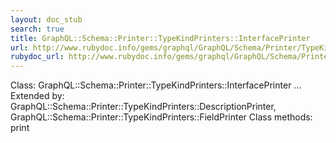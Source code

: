 ```yaml
---
layout: doc_stub
search: true
title: GraphQL::Schema::Printer::TypeKindPrinters::InterfacePrinter
url: http://www.rubydoc.info/gems/graphql/GraphQL/Schema/Printer/TypeKindPrinters/InterfacePrinter
rubydoc_url: http://www.rubydoc.info/gems/graphql/GraphQL/Schema/Printer/TypeKindPrinters/InterfacePrinter
---
```


Class: GraphQL::Schema::Printer::TypeKindPrinters::InterfacePrinter ...
Extended by:
GraphQL::Schema::Printer::TypeKindPrinters::DescriptionPrinter,
GraphQL::Schema::Printer::TypeKindPrinters::FieldPrinter
Class methods:
print

